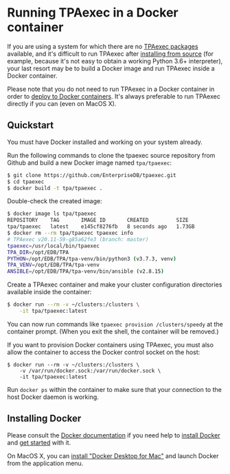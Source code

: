 # Running TPAexec in a Docker container

If you are using a system for which there are no [TPAexec
packages](INSTALL.md) available, and it's difficult to run TPAexec after
[installing from source](INSTALL-repo.md) (for example, because it's not
easy to obtain a working Python 3.6+ interpreter), your last resort may
be to build a Docker image and run TPAexec inside a Docker container.

Please note that you do not need to run TPAexec in a Docker container in
order to [deploy to Docker containers](platform-docker.md). It's always
preferable to run TPAexec directly if you can (even on MacOS X).

## Quickstart

You must have Docker installed and working on your system already.

Run the following commands to clone the tpaexec source repository from Github
and build a new Docker image named `tpa/tpaexec`:

```bash
$ git clone https://github.com/EnterpriseDB/tpaexec.git
$ cd tpaexec
$ docker build -t tpa/tpaexec .
```

Double-check the created image:

```bash
$ docker image ls tpa/tpaexec
REPOSITORY    TAG       IMAGE ID       CREATED         SIZE
tpa/tpaexec   latest    e145cf8276fb   8 seconds ago   1.73GB
$ docker rm --rm tpa/tpaexec tpaexec info
# TPAexec v20.11-59-g85a62fe3 (branch: master)
tpaexec=/usr/local/bin/tpaexec
TPA_DIR=/opt/EDB/TPA
PYTHON=/opt/EDB/TPA/tpa-venv/bin/python3 (v3.7.3, venv)
TPA_VENV=/opt/EDB/TPA/tpa-venv
ANSIBLE=/opt/EDB/TPA/tpa-venv/bin/ansible (v2.8.15)
```

Create a TPAexec container and make your cluster configuration directories
available inside the container:

```bash
$ docker run --rm -v ~/clusters:/clusters \
    -it tpa/tpaexec:latest
```

You can now run commands like `tpaexec provision /clusters/speedy` at the
container prompt. (When you exit the shell, the container will be removed.)

If you want to provision Docker containers using TPAexec, you must also allow
the container to access the Docker control socket on the host:

```
$ docker run --rm -v ~/clusters:/clusters \
    -v /var/run/docker.sock:/var/run/docker.sock \
    -it tpa/tpaexec:latest
```

Run `docker ps` within the container to make sure that your connection to the
host Docker daemon is working.

## Installing Docker

Please consult the
[Docker documentation](https://docs.docker.com) if you need help to
[install Docker](https://docs.docker.com/install) and
[get started](https://docs.docker.com/get-started/) with it.

On MacOS X, you can [install "Docker Desktop for
Mac"](https://hub.docker.com/editions/community/docker-ce-desktop-mac/)
and launch Docker from the application menu.
